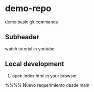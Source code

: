 # demo-repo
demo basic git commands 

## Subheader

watch tutorial in youtube


## Local development

1. open index.html in your browser


%%%% Nuevo requerimiento desde main
